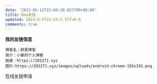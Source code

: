 ```yaml
---
date: '2023-05-11T23:00:28.027790+08:00'
title: New友链
updated: 2023-6-5T21:54:5.577+8:0
comments: true
---
```

<div id="qexo-friends"></div>
<link rel="stylesheet" href="https://npm.elemecdn.com/qexo-friends/friends.css"/>
<script src="https://npm.elemecdn.com/qexo-static@1.6.0/hexo/friends.js"></script>
<script>loadQexoFriends("qexo-friends", "https://admin.202271.xyz")</script>

**我的友链信息**

```
博客名：醉里博客
简介：小豪的个人博客
链接：https://202271.xyz
图片:https://202271.xyz/images/uploads/android-chrome-192x192.png
```

在线友链申请

<div id="friends-api"></div>
<script src="https://npm.elemecdn.com/qexo-friends/friends-api.js"></script>
<script>qexo_friend_api("friends-api","https://admin.202271.xyz");</script>


